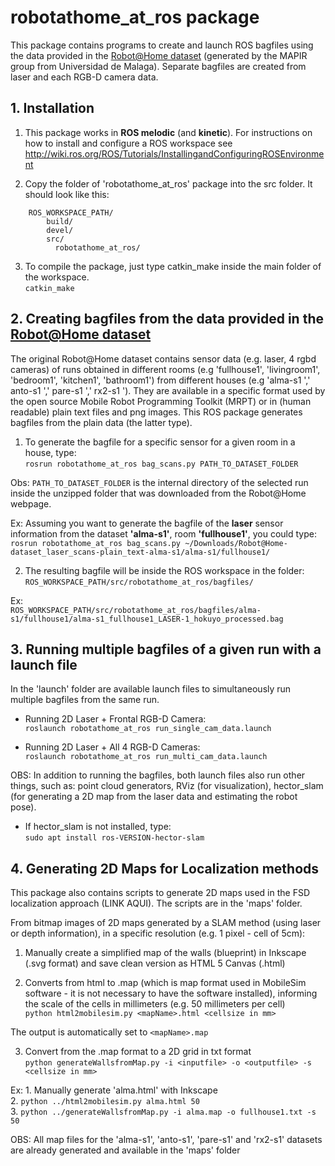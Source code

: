 # robotathome_at_ros package

This package contains programs to create and launch ROS bagfiles using the data provided in the [Robot@Home dataset](http://mapir.isa.uma.es/mapirwebsite/index.php/mapir-downloads/203-robot-at-home-dataset.html) (generated by the MAPIR group from Universidad de Malaga). 
Separate bagfiles are created from laser and each RGB-D camera data.

## 1. Installation 

1. This package works in **ROS melodic** (and **kinetic**). For instructions on how to install and configure a ROS workspace see
http://wiki.ros.org/ROS/Tutorials/InstallingandConfiguringROSEnvironment

2. Copy the folder of 'robotathome_at_ros' package into the src folder. It should look like this:  
```
    ROS_WORKSPACE_PATH/
        build/
        devel/
        src/
          robotathome_at_ros/
```

3. To compile the package, just type catkin_make inside the main folder of the workspace.  
    `catkin_make`

## 2. Creating bagfiles from the data provided in the [Robot@Home dataset](http://mapir.isa.uma.es/mapirwebsite/index.php/mapir-downloads/203-robot-at-home-dataset.htmlurl)

The original Robot@Home dataset contains sensor data (e.g. laser, 4 rgbd cameras) of runs obtained in different rooms (e.g 'fullhouse1', 'livingroom1', 'bedroom1', 'kitchen1', 'bathroom1') from different houses (e.g 'alma-s1 ',' anto-s1 ',' pare-s1 ',' rx2-s1 '). They are available in a specific format used by the open source Mobile Robot Programming Toolkit (MRPT) or in (human readable) plain text files and png images. This ROS package generates bagfiles from the plain data (the latter type).

1. To generate the bagfile for a specific sensor for a given room in a house, type:  
    `rosrun robotathome_at_ros bag_scans.py PATH_TO_DATASET_FOLDER`

Obs: `PATH_TO_DATASET_FOLDER` is the internal directory of the selected run inside the unzipped folder that was downloaded from the Robot@Home webpage.

Ex: Assuming you want to generate the bagfile of the **laser** sensor information from the dataset **'alma-s1'**, room **'fullhouse1'**, you could type:  
    `rosrun robotathome_at_ros bag_scans.py ~/Downloads/Robot@Home-dataset_laser_scans-plain_text-alma-s1/alma-s1/fullhouse1/`

2. The resulting bagfile will be inside the ROS workspace in the folder:  
    `ROS_WORKSPACE_PATH/src/robotathome_at_ros/bagfiles/`

Ex:  
    `ROS_WORKSPACE_PATH/src/robotathome_at_ros/bagfiles/alma-s1/fullhouse1/alma-s1_fullhouse1_LASER-1_hokuyo_processed.bag`

## 3. Running multiple bagfiles of a given run with a launch file

In the 'launch' folder are available launch files to simultaneously run multiple bagfiles from the same run.

- Running 2D Laser + Frontal RGB-D Camera:  
    `roslaunch robotathome_at_ros run_single_cam_data.launch`

- Running 2D Laser + All 4 RGB-D Cameras:  
    `roslaunch robotathome_at_ros run_multi_cam_data.launch`

OBS: In addition to running the bagfiles, both launch files also run other things, such as: point cloud generators, RViz (for visualization), hector_slam (for generating a 2D map from the laser data and estimating the robot pose).
- If hector_slam is not installed, type:  
    `sudo apt install ros-VERSION-hector-slam`

## 4. Generating 2D Maps for Localization methods

This package also contains scripts to generate 2D maps used in the FSD localization approach (LINK AQUI). The scripts are in the 'maps' folder.

From bitmap images of 2D maps generated by a SLAM method (using laser or depth information), in a specific resolution (e.g. 1 pixel - cell of 5cm):

1. Manually create a simplified map of the walls (blueprint) in Inkscape (.svg format) and save clean version as HTML 5 Canvas (.html)

2. Converts from html to .map (which is map format used in MobileSim software - it is not necessary to have the software installed), informing the scale of the cells in millimeters (e.g. 50 millimeters per cell)  
    `python html2mobilesim.py <mapName>.html <cellsize in mm>`

The output is automatically set to `<mapName>.map`

3. Convert from the .map format to a 2D grid in txt format  
    `python generateWallsfromMap.py -i <inputfile> -o <outputfile> -s <cellsize in mm>`

Ex:
    1. Manually generate 'alma.html' with Inkscape  
    2. `python ../html2mobilesim.py alma.html 50`  
    3. `python ../generateWallsfromMap.py -i alma.map -o fullhouse1.txt -s 50`  

OBS: All map files for the 'alma-s1', 'anto-s1', 'pare-s1' and 'rx2-s1' datasets are already generated and available in the 'maps' folder